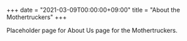 +++
date = "2021-03-09T00:00:00+09:00"
title = "About the Mothertruckers"
+++

Placeholder page for About Us page for the Mothertruckers.